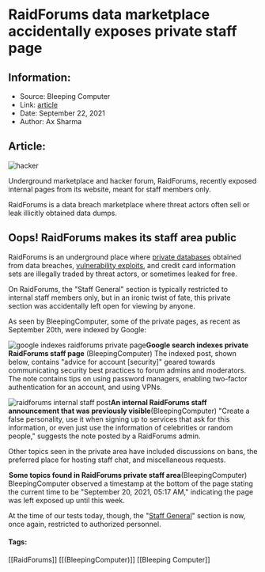 # RaidForums data marketplace accidentally exposes private staff page
### 

## Information:
+ Source: Bleeping Computer
+ Link: [article](https://www.bleepingcomputer.com/news/security/raidforums-data-marketplace-accidentally-exposes-private-staff-page/)
+ Date: September 22, 2021
+ Author: Ax Sharma


## Article:
![hacker](https://www.bleepstatic.com/content/hl-images/2021/06/30/hacker.jpg)


Underground marketplace and hacker forum, RaidForums, recently exposed internal pages from its website, meant for staff members only.


RaidForums is a data breach marketplace where threat actors often sell or leak illicitly obtained data dumps.


Oops! RaidForums makes its staff area public
--------------------------------------------


RaidForums is an underground place where [private databases](https://www.bleepingcomputer.com/news/security/hacker-leaks-full-database-of-77-million-nitro-pdf-user-records/) obtained from data breaches, [vulnerability exploits](https://www.bleepingcomputer.com/news/security/hacker-posts-exploits-for-over-49-000-vulnerable-fortinet-vpns/), and credit card information sets are illegally traded by threat actors, or sometimes leaked for free.


On RaidForums, the "Staff General" section is typically restricted to internal staff members only, but in an ironic twist of fate, this private section was accidentally left open for viewing by anyone.


As seen by BleepingComputer, some of the private pages, as recent as September 20th, were indexed by Google:



![google indexes raidforums private page](https://www.bleepstatic.com/images/news/u/1164866/2021/Sep-2021/raidforums-staff-page/google-index.jpg)**Google search indexes private RaidForums staff page** (BleepingComputer)
The indexed post, shown below, contains "advice for account [security]" geared towards communicating security best practices to forum admins and moderators. The note contains tips on using password managers, enabling two-factor authentication for an account, and using VPNs.



![raidforums internal staff post](https://www.bleepstatic.com/images/news/u/1164866/2021/Sep-2021/raidforums-staff-page/staff-announcement.png)**An internal RaidForums staff announcement that was previously visible**(BleepingComputer)
"Create a false personality, use it when signing up to services that ask for this information, or even just use the information of celebrities or random people," suggests the note posted by a RaidForums admin.


Other topics seen in the private area have included discussions on bans, the preferred place for hosting staff chat, and miscellaneous requests.



![Topics in private staff forum](data:image/gif;base64,R0lGODlhAQABAAAAACH5BAEKAAEALAAAAAABAAEAAAICTAEAOw==)**Some topics found in RaidForums private staff area**(BleepingComputer)
BleepingComputer observed a timestamp at the bottom of the page stating the current time to be "September 20, 2021, 05:17 AM," indicating the page was left exposed up until this week.


At the time of our tests today, though, the "[Staff General](https://raidforums.com/Forum-Staff-General)" section is now, once again, restricted to authorized personnel.




#### Tags:
[[RaidForums]] [[(BleepingComputer)]] [[Bleeping Computer]]
